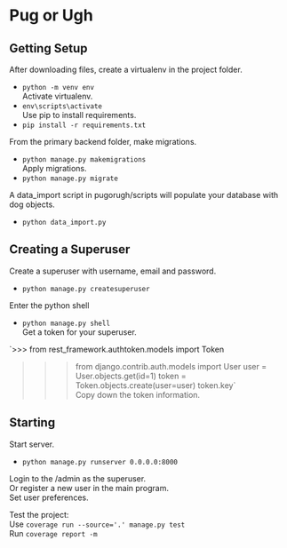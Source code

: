 # Pug or Ugh

## Getting Setup

After downloading files, create a virtualenv in the project folder.  
- `python -m venv env`  
Activate virtualenv.  
- `env\scripts\activate`  
Use pip to install requirements.  
- `pip install -r requirements.txt`  


From the primary backend folder, make migrations.  
- `python manage.py makemigrations`  
Apply migrations.  
- `python manage.py migrate`  

A data_import script in pugorugh/scripts will populate your database with dog objects.  
- `python data_import.py`  

## Creating a Superuser

Create a superuser with username, email and password.  
- `python manage.py createsuperuser`  

Enter the python shell  
- `python manage.py shell`  
Get a token for your superuser.  

`>>> from rest_framework.authtoken.models import Token
>>> from django.contrib.auth.models import User
>>> user = User.objects.get(id=1)
>>> token = Token.objects.create(user=user)
>>> token.key`  
Copy down the token information.

## Starting

Start server.  
- `python manage.py runserver 0.0.0.0:8000`  
  
Login to the /admin as the superuser.  
Or register a new user in the main program.  
Set user preferences.  
  
Test the project:  
Use `coverage run --source='.' manage.py test`  
Run `coverage report -m`  


